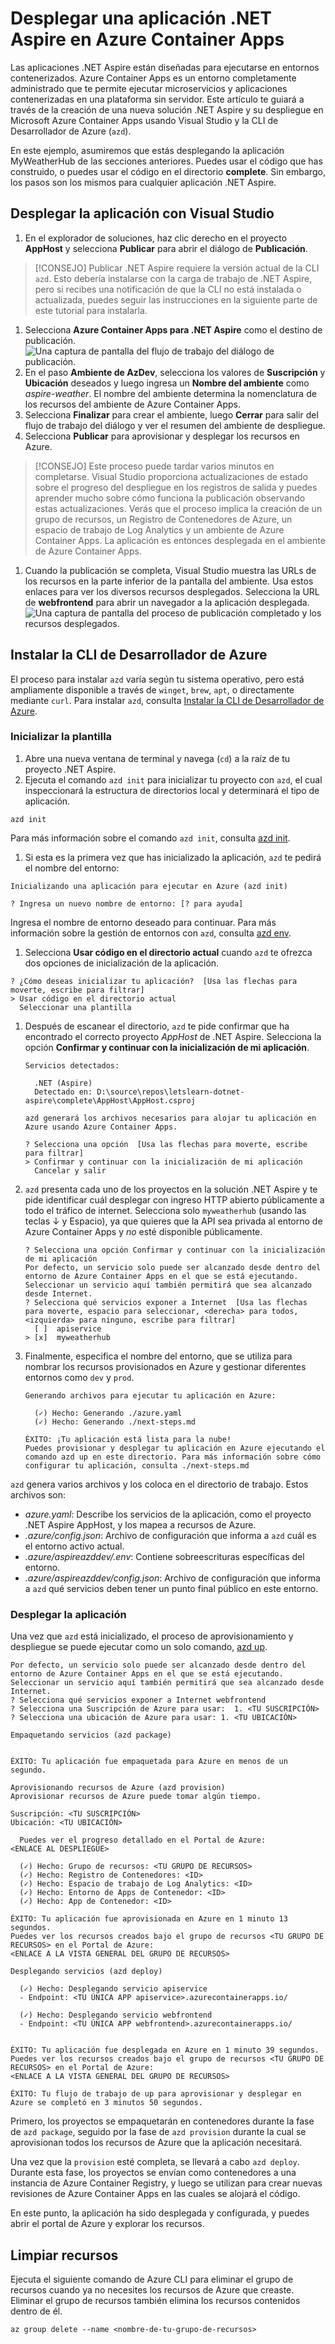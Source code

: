 # Desplegar una aplicación .NET Aspire en Azure Container Apps

Las aplicaciones .NET Aspire están diseñadas para ejecutarse en entornos contenerizados. Azure Container Apps es un entorno completamente administrado que te permite ejecutar microservicios y aplicaciones contenerizadas en una plataforma sin servidor. Este artículo te guiará a través de la creación de una nueva solución .NET Aspire y su despliegue en Microsoft Azure Container Apps usando Visual Studio y la CLI de Desarrollador de Azure (`azd`).

En este ejemplo, asumiremos que estás desplegando la aplicación MyWeatherHub de las secciones anteriores. Puedes usar el código que has construido, o puedes usar el código en el directorio **complete**. Sin embargo, los pasos son los mismos para cualquier aplicación .NET Aspire.

## Desplegar la aplicación con Visual Studio

1. En el explorador de soluciones, haz clic derecho en el proyecto **AppHost** y selecciona **Publicar** para abrir el diálogo de **Publicación**.

  > [!CONSEJO]
  > Publicar .NET Aspire requiere la versión actual de la CLI `azd`. Esto debería instalarse con la carga de trabajo de .NET Aspire, pero si recibes una notificación de que la CLI no está instalada o actualizada, puedes seguir las instrucciones en la siguiente parte de este tutorial para instalarla.

1. Selecciona **Azure Container Apps para .NET Aspire** como el destino de publicación.
  ![Una captura de pantalla del flujo de trabajo del diálogo de publicación.](media/vs-deploy.png)
1. En el paso **Ambiente de AzDev**, selecciona los valores de **Suscripción** y **Ubicación** deseados y luego ingresa un **Nombre del ambiente** como _aspire-weather_. El nombre del ambiente determina la nomenclatura de los recursos del ambiente de Azure Container Apps.
1. Selecciona **Finalizar** para crear el ambiente, luego **Cerrar** para salir del flujo de trabajo del diálogo y ver el resumen del ambiente de despliegue.
1. Selecciona **Publicar** para aprovisionar y desplegar los recursos en Azure.

  > [!CONSEJO]
  > Este proceso puede tardar varios minutos en completarse. Visual Studio proporciona actualizaciones de estado sobre el progreso del despliegue en los registros de salida y puedes aprender mucho sobre cómo funciona la publicación observando estas actualizaciones. Verás que el proceso implica la creación de un grupo de recursos, un Registro de Contenedores de Azure, un espacio de trabajo de Log Analytics y un ambiente de Azure Container Apps. La aplicación es entonces desplegada en el ambiente de Azure Container Apps.

1. Cuando la publicación se completa, Visual Studio muestra las URLs de los recursos en la parte inferior de la pantalla del ambiente. Usa estos enlaces para ver los diversos recursos desplegados. Selecciona la URL de **webfrontend** para abrir un navegador a la aplicación desplegada.
  ![Una captura de pantalla del proceso de publicación completado y los recursos desplegados.](media/vs-publish-complete.png)

## Instalar la CLI de Desarrollador de Azure

El proceso para instalar `azd` varía según tu sistema operativo, pero está ampliamente disponible a través de `winget`, `brew`, `apt`, o directamente mediante `curl`. Para instalar `azd`, consulta [Instalar la CLI de Desarrollador de Azure](https://learn.microsoft.com/azure/developer/azure-developer-cli/install-azd).

### Inicializar la plantilla

1. Abre una nueva ventana de terminal y navega (`cd`) a la raíz de tu proyecto .NET Aspire.
1. Ejecuta el comando `azd init` para inicializar tu proyecto con `azd`, el cual inspeccionará la estructura de directorios local y determinará el tipo de aplicación.

  ```console
  azd init
  ```

  Para más información sobre el comando `azd init`, consulta [azd init](https://learn.microsoft.com/azure/developer/azure-developer-cli/reference#azd-init).
1. Si esta es la primera vez que has inicializado la aplicación, `azd` te pedirá el nombre del entorno:

  ```console
  Inicializando una aplicación para ejecutar en Azure (azd init)
  
  ? Ingresa un nuevo nombre de entorno: [? para ayuda]
  ```

  Ingresa el nombre de entorno deseado para continuar. Para más información sobre la gestión de entornos con `azd`, consulta [azd env](https://learn.microsoft.com/azure/developer/azure-developer-cli/reference#azd-env).
1. Selecciona **Usar código en el directorio actual** cuando `azd` te ofrezca dos opciones de inicialización de la aplicación.

  ```console
  ? ¿Cómo deseas inicializar tu aplicación?  [Usa las flechas para moverte, escribe para filtrar]
  > Usar código en el directorio actual
    Seleccionar una plantilla
  ```

1. Después de escanear el directorio, `azd` te pide confirmar que ha encontrado el correcto proyecto _AppHost_ de .NET Aspire. Selecciona la opción **Confirmar y continuar con la inicialización de mi aplicación**.

    ```console
    Servicios detectados:
    
      .NET (Aspire)
      Detectado en: D:\source\repos\letslearn-dotnet-aspire\complete\AppHost\AppHost.csproj
    
    azd generará los archivos necesarios para alojar tu aplicación en Azure usando Azure Container Apps.
    
    ? Selecciona una opción  [Usa las flechas para moverte, escribe para filtrar]
    > Confirmar y continuar con la inicialización de mi aplicación
      Cancelar y salir
    ```

1. `azd` presenta cada uno de los proyectos en la solución .NET Aspire y te pide identificar cuál desplegar con ingreso HTTP abierto públicamente a todo el tráfico de internet. Selecciona solo `myweatherhub` (usando las teclas ↓ y Espacio), ya que quieres que la API sea privada al entorno de Azure Container Apps y _no_ esté disponible públicamente.

    ```console
    ? Selecciona una opción Confirmar y continuar con la inicialización de mi aplicación
    Por defecto, un servicio solo puede ser alcanzado desde dentro del entorno de Azure Container Apps en el que se está ejecutando. Seleccionar un servicio aquí también permitirá que sea alcanzado desde Internet.
    ? Selecciona qué servicios exponer a Internet  [Usa las flechas para moverte, espacio para seleccionar, <derecha> para todos, <izquierda> para ninguno, escribe para filtrar]
      [ ]  apiservice
    > [x]  myweatherhub
    ```

1. Finalmente, especifica el nombre del entorno, que se utiliza para nombrar los recursos provisionados en Azure y gestionar diferentes entornos como `dev` y `prod`.

    ```console
    Generando archivos para ejecutar tu aplicación en Azure:
    
      (✓) Hecho: Generando ./azure.yaml
      (✓) Hecho: Generando ./next-steps.md
    
    ÉXITO: ¡Tu aplicación está lista para la nube!
    Puedes provisionar y desplegar tu aplicación en Azure ejecutando el comando azd up en este directorio. Para más información sobre cómo configurar tu aplicación, consulta ./next-steps.md
    ```

`azd` genera varios archivos y los coloca en el directorio de trabajo. Estos archivos son:

- _azure.yaml_: Describe los servicios de la aplicación, como el proyecto .NET Aspire AppHost, y los mapea a recursos de Azure.
- _.azure/config.json_: Archivo de configuración que informa a `azd` cuál es el entorno activo actual.
- _.azure/aspireazddev/.env_: Contiene sobreescrituras específicas del entorno.
- _.azure/aspireazddev/config.json_: Archivo de configuración que informa a `azd` qué servicios deben tener un punto final público en este entorno.

[](https://learn.microsoft.com/dotnet/aspire/deployment/azure/aca-deployment?tabs=visual-studio%2Cinstall-az-windows%2Cpowershell&pivots=azure-azd#deploy-the-app)

### Desplegar la aplicación

Una vez que `azd` está inicializado, el proceso de aprovisionamiento y despliegue se puede ejecutar como un solo comando, [azd up](https://learn.microsoft.com/azure/developer/azure-developer-cli/reference#azd-up).

```console
Por defecto, un servicio solo puede ser alcanzado desde dentro del entorno de Azure Container Apps en el que se está ejecutando. Seleccionar un servicio aquí también permitirá que sea alcanzado desde Internet.
? Selecciona qué servicios exponer a Internet webfrontend
? Selecciona una Suscripción de Azure para usar:  1. <TU SUSCRIPCIÓN>
? Selecciona una ubicación de Azure para usar: 1. <TU UBICACIÓN>

Empaquetando servicios (azd package)


ÉXITO: Tu aplicación fue empaquetada para Azure en menos de un segundo.

Aprovisionando recursos de Azure (azd provision)
Aprovisionar recursos de Azure puede tomar algún tiempo.

Suscripción: <TU SUSCRIPCIÓN>
Ubicación: <TU UBICACIÓN>

  Puedes ver el progreso detallado en el Portal de Azure:
<ENLACE AL DESPLIEGUE>

  (✓) Hecho: Grupo de recursos: <TU GRUPO DE RECURSOS>
  (✓) Hecho: Registro de Contenedores: <ID>
  (✓) Hecho: Espacio de trabajo de Log Analytics: <ID>
  (✓) Hecho: Entorno de Apps de Contenedor: <ID>
  (✓) Hecho: App de Contenedor: <ID>

ÉXITO: Tu aplicación fue aprovisionada en Azure en 1 minuto 13 segundos.
Puedes ver los recursos creados bajo el grupo de recursos <TU GRUPO DE RECURSOS> en el Portal de Azure:
<ENLACE A LA VISTA GENERAL DEL GRUPO DE RECURSOS>

Desplegando servicios (azd deploy)

  (✓) Hecho: Desplegando servicio apiservice
  - Endpoint: <TU ÚNICA APP apiservice>.azurecontainerapps.io/

  (✓) Hecho: Desplegando servicio webfrontend
  - Endpoint: <TU ÚNICA APP webfrontend>.azurecontainerapps.io/


ÉXITO: Tu aplicación fue desplegada en Azure en 1 minuto 39 segundos.
Puedes ver los recursos creados bajo el grupo de recursos <TU GRUPO DE RECURSOS> en el Portal de Azure:
<ENLACE A LA VISTA GENERAL DEL GRUPO DE RECURSOS>

ÉXITO: Tu flujo de trabajo de up para aprovisionar y desplegar en Azure se completó en 3 minutos 50 segundos.
```

Primero, los proyectos se empaquetarán en contenedores durante la fase de `azd package`, seguido por la fase de `azd provision` durante la cual se aprovisionan todos los recursos de Azure que la aplicación necesitará.

Una vez que la `provision` esté completa, se llevará a cabo `azd deploy`. Durante esta fase, los proyectos se envían como contenedores a una instancia de Azure Container Registry, y luego se utilizan para crear nuevas revisiones de Azure Container Apps en las cuales se alojará el código.

En este punto, la aplicación ha sido desplegada y configurada, y puedes abrir el portal de Azure y explorar los recursos.

## Limpiar recursos

Ejecuta el siguiente comando de Azure CLI para eliminar el grupo de recursos cuando ya no necesites los recursos de Azure que creaste. Eliminar el grupo de recursos también elimina los recursos contenidos dentro de él.

```console
az group delete --name <nombre-de-tu-grupo-de-recursos>
```
